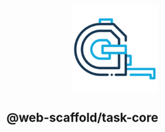 <div align="center">
  <img src="media/measure.svg" alt="Web Scaffold task-core" height="200" />
</div>

# @web-scaffold/task-core

